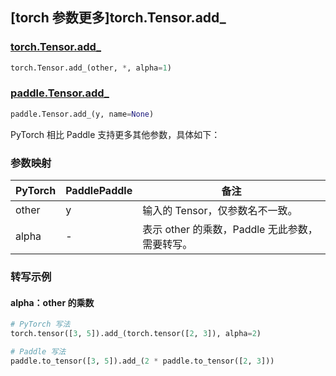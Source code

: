 ## [torch 参数更多]torch.Tensor.add\_

### [torch.Tensor.add\_](https://pytorch.org/docs/stable/generated/torch.Tensor.add_.html#torch.Tensor.add_)

```python
torch.Tensor.add_(other, *, alpha=1)
```

### [paddle.Tensor.add\_](https://www.paddlepaddle.org.cn/documentation/docs/zh/develop/api/paddle/Tensor_cn.html#id3)

```python
paddle.Tensor.add_(y, name=None)
```

PyTorch 相比 Paddle 支持更多其他参数，具体如下：

### 参数映射

| PyTorch | PaddlePaddle | 备注                                                     |
| ------- | ------------ | -------------------------------------------------------- |
| other   | y            | 输入的 Tensor，仅参数名不一致。                          |
| alpha   | -            | 表示 other 的乘数，Paddle 无此参数，需要转写。 |

### 转写示例

#### alpha：other 的乘数

```python
# PyTorch 写法
torch.tensor([3, 5]).add_(torch.tensor([2, 3]), alpha=2)

# Paddle 写法
paddle.to_tensor([3, 5]).add_(2 * paddle.to_tensor([2, 3]))
```
